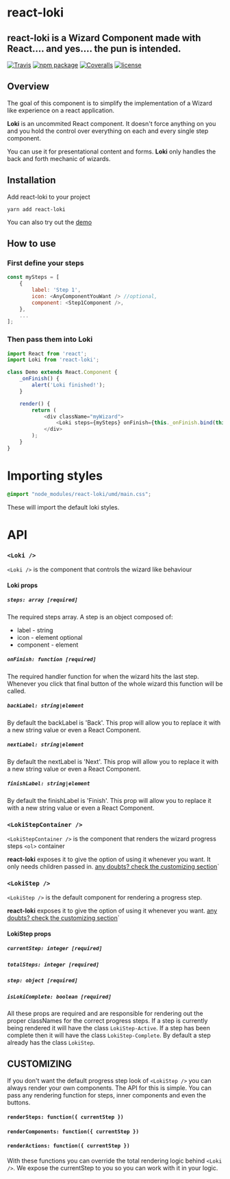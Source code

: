 [build-badge]: https://travis-ci.org/JoaoCnh/react-loki.svg?branch=master
[build]: https://travis-ci.org/JoaoCnh/react-loki
[npm-badge]: https://badge.fury.io/js/react-loki.svg
[npm]: https://www.npmjs.org/package/react-loki
[coveralls-badge]: https://coveralls.io/repos/github/JoaoCnh/react-loki/badge.svg?branch=master
[coveralls]: https://coveralls.io/github/user/repo

# react-loki

## react-loki is a Wizard Component made with React.... and yes.... the pun is intended.

[![Travis][build-badge]][build]
[![npm package][npm-badge]][npm]
[![Coveralls][coveralls-badge]][coveralls]
[![license](http://img.shields.io/npm/l/react-loki.svg)](./LICENSE)

## Overview

The goal of this component is to simplify the implementation of a Wizard like experience on a react application.

**Loki** is an uncommited React component. It doesn't force anything on you and you hold the control over everything on each and every single step component.

You can use it for presentational content and forms. **Loki** only handles the back and forth mechanic of wizards.

## Installation

Add react-loki to your project

```shell
yarn add react-loki
```

You can also try out the [demo](https://joaocnh.github.io/react-loki)

## How to use

### First define your steps

```js
const mySteps = [
    {
        label: 'Step 1',
        icon: <AnyComponentYouWant /> //optional,
        component: <Step1Component />,
    },
    ...
];
```

### Then pass them into Loki

```js
import React from 'react';
import Loki from 'react-loki';

class Demo extends React.Component {
    _onFinish() {
        alert('Loki finished!');
    }

    render() {
        return (
            <div className="myWizard">
                <Loki steps={mySteps} onFinish={this._onFinish.bind(this)} />
            </div>
        );
    }
}
```

# Importing styles
```scss
@import "node_modules/react-loki/umd/main.css";
```

These will import the default loki styles.

# API

### `<Loki />`

`<Loki />` is the component that controls the wizard like behaviour

#### Loki props

##### `steps: array [required]`

The required steps array. A step is an object composed of:
- label - string
- icon - element optional 
- component - element

##### `onFinish: function [required]`

The required handler function for when the wizard hits the last step.
Whenever you click that final button of the whole wizard this function will be called.

##### `backLabel: string|element`

By default the backLabel is 'Back'. This prop will allow you to replace it with a new string value or even a React Component.

##### `nextLabel: string|element`

By default the nextLabel is 'Next'. This prop will allow you to replace it with a new string value or even a React Component.

##### `finishLabel: string|element`

By default the finishLabel is 'Finish'. This prop will allow you to replace it with a new string value or even a React Component.

### `<LokiStepContainer />`

`<LokiStepContainer />` is the component that renders the wizard progress steps `<ol>` container

**react-loki** exposes it to give the option of using it whenever you want. It only needs children passed in.
[any doubts? check the customizing section](##customizing)`

### `<LokiStep />`

`<LokiStep />` is the default component for rendering a progress step.

**react-loki** exposes it to give the option of using it whenever you want.
[any doubts? check the customizing section](##customizing)`

#### LokiStep props

##### `currentStep: integer [required]`
##### `totalSteps: integer [required]`
##### `step: object [required]`
##### `isLokiComplete: boolean [required]`

All these props are required and are responsible for rendering out the proper classNames for the correct progress steps.
If a step is currently being rendered it will have the class `LokiStep-Active`.
If a step has been complete then it will have the class `LokiStep-Complete`.
By default a step already has the class `LokiStep`.

## CUSTOMIZING

If you don't want the default progress step look of `<LokiStep />` you can always render your own components.
The API for this is simple. You can pass any rendering function for steps, inner components and even the buttons.

#### `renderSteps: function({ currentStep })`
#### `renderComponents: function({ currentStep })`
#### `renderActions: function({ currentStep })`

With these functions you can override the total rendering logic behind `<Loki />`. We expose the currentStep to you so you can work with it in your logic.